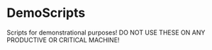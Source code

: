 # DemoScripts
Scripts for demonstrational purposes! DO NOT USE THESE ON ANY PRODUCTIVE OR CRITICAL MACHINE!
